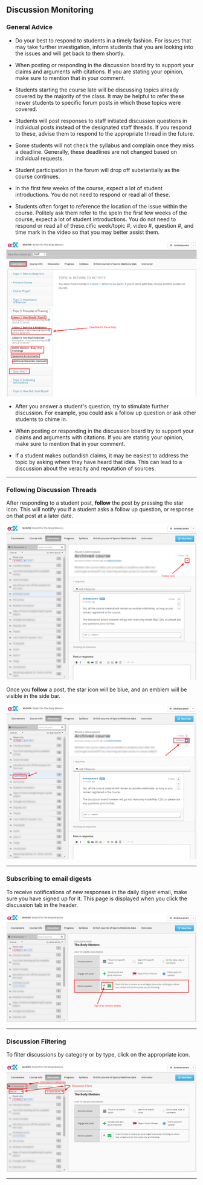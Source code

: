 ## Discussion Monitoring

### General Advice

- Do your best to respond to students in a timely fashion. For issues that may take further investigation, inform students that you are looking into the issues and will get back to them shortly.

- When posting or responding in the discussion board try to support your claims and arguments with citations. If you are stating your opinion, make sure to mention that in your comment. 

- Students starting the course late will be discussing topics already covered by the majority of the class. It may be helpful to refer these newer students to specific forum posts in which those topics were covered.

- Students will post responses to staff initiated discussion questions in individual posts instead of the designated staff threads. If you respond to these, advise them to respond to the appropriate thread in the future. 

- Some students will not check the syllabus and complain once they miss a deadline. Generally, these deadlines are not changed based on individual requests.

- Student participation in the forum will drop off substantially as the course continues. 

- In the first few weeks of the course, expect a lot of student introductions. You do not need to respond or read all of these.

- Students often forget to reference the location of the issue within the course. Politely ask them refer to the speIn the first few weeks of the course, expect a lot of student introductions. You do not need to respond or read all of these.cific week/topic #, video #, question #, and time mark in the video so that you may better assist them.

![image](../../images/Navigation_Courseware.png)


- After you answer a student's question, try to stimulate further discussion. For example, you could ask a follow up question or ask other students to chime in.

- When posting or responding in the discussion board try to support your claims and arguments with citations. If you are stating your opinion, make sure to mention that in your comment.

- If a student makes outlandish claims, it may be easiest to address the topic by asking where they have heard that idea. This can lead to a discussion about the veracity and reputation of sources.

___

###  Following Discussion Threads

After responding to a student post, **follow** the post by pressing the star icon. This will notify you if a student asks a follow up question, or response on that post at a later date. 

![image](../../images/Discussion_FollowIconSmall.png)


Once you **follow** a post, the star icon will be blue, and an emblem will be visible in the side bar. 

![image](../../images/Discussion_FollowingBlurredSmall.png)

___

###  Subscribing to email digests

To receive notifications of new responses in the daily digest email, make sure you have signed up for it. This page is displayed when you click the discussion tab in the header.

![image](../../images/Discussion_SubsciptionEmailDigestSmall.png)


___
### Discussion Filtering

To filter discussions by category or by type, click on the appropriate icon.

![image](../../images/Discussion_FilteringCategoriesSmall.png)

___



